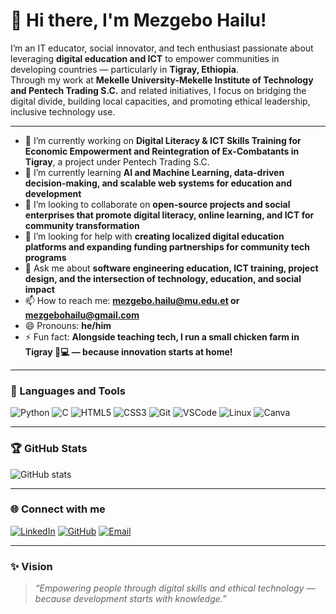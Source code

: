 # 👋 Hi there, I'm Mezgebo Hailu!

I’m an IT educator, social innovator, and tech enthusiast passionate about leveraging **digital education and ICT** to empower communities in developing countries — particularly in **Tigray, Ethiopia**.  
Through my work at **Mekelle University-Mekelle Institute of Technology and Pentech Trading S.C.** and related initiatives, I focus on bridging the digital divide, building local capacities, and promoting ethical leadership, inclusive technology use.

---

- 🔭 I’m currently working on **Digital Literacy & ICT Skills Training for Economic Empowerment and Reintegration of Ex-Combatants in Tigray**, a project under Pentech Trading S.C.
- 🌱 I’m currently learning **AI and Machine Learning, data-driven decision-making, and scalable web systems for education and development**
- 👯 I’m looking to collaborate on **open-source projects and social enterprises that promote digital literacy, online learning, and ICT for community transformation**
- 🤔 I’m looking for help with **creating localized digital education platforms and expanding funding partnerships for community tech programs**
- 💬 Ask me about **software engineering education, ICT training, project design, and the intersection of technology, education, and social impact**
- 📫 How to reach me: **mezgebo.hailu@mu.edu.et or mezgebohailu@gmail.com**
- 😄 Pronouns: **he/him**
- ⚡ Fun fact: **Alongside teaching tech, I run a small chicken farm in Tigray 🐔💻 — because innovation starts at home!**

---

### 🧰 Languages and Tools

![Python](https://img.shields.io/badge/Python-3776AB?style=flat-square&logo=python&logoColor=white)
![C](https://img.shields.io/badge/C-00599C?style=flat-square&logo=c&logoColor=white)
![HTML5](https://img.shields.io/badge/HTML5-E34F26?style=flat-square&logo=html5&logoColor=white)
![CSS3](https://img.shields.io/badge/CSS3-1572B6?style=flat-square&logo=css3&logoColor=white)
![Git](https://img.shields.io/badge/Git-F05032?style=flat-square&logo=git&logoColor=white)
![VSCode](https://img.shields.io/badge/VSCode-007ACC?style=flat-square&logo=visual-studio-code&logoColor=white)
![Linux](https://img.shields.io/badge/Linux-FCC624?style=flat-square&logo=linux&logoColor=black)
![Canva](https://img.shields.io/badge/Canva-00C4CC?style=flat-square&logo=canva&logoColor=white)

---

### 🏆 GitHub Stats

![GitHub stats](https://github-readme-stats.vercel.app/api?username=mezgebohailu&show_icons=true&theme=tokyonight)

---

### 🌐 Connect with me

[![LinkedIn](https://img.shields.io/badge/LinkedIn-0077B5?style=flat-square&logo=linkedin&logoColor=white)](https://www.linkedin.com/in/YOUR-LINK)
[![GitHub](https://img.shields.io/badge/GitHub-181717?style=flat-square&logo=github&logoColor=white)](https://github.com/mezgebohailu)
[![Email](https://img.shields.io/badge/Email-D14836?style=flat-square&logo=gmail&logoColor=white)](mailto:mezgebohailu@gmail.com)

---

### ✨ Vision
> *“Empowering people through digital skills and ethical technology — because development starts with knowledge.”*


